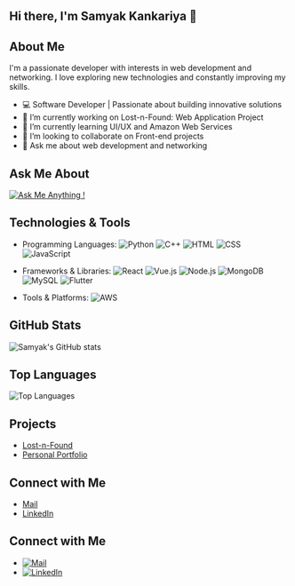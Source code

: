 ## Hi there, I'm Samyak Kankariya 👋

## About Me
I'm a passionate developer with interests in web development and networking. I love exploring new technologies and constantly improving my skills.

- 💻 Software Developer | Passionate about building innovative solutions
- 🔭 I’m currently working on Lost-n-Found: Web Application Project
- 🌱 I’m currently learning UI/UX and Amazon Web Services
- 👯 I’m looking to collaborate on Front-end projects
- 💬 Ask me about web development and networking

## Ask Me About
[![Ask Me Anything !](https://img.shields.io/badge/Ask%20Me-Anything-1abc9c.svg)](https://github.com/samyak-kankariya/samyak-kankariya/issues/new)
  
## Technologies & Tools
- Programming Languages: ![Python](https://img.shields.io/badge/-Python-3776AB?style=flat&logo=python&logoColor=white) ![C++](https://img.shields.io/badge/-C%2B%2B-00599C?style=flat&logo=c%2B%2B&logoColor=white) ![HTML](https://img.shields.io/badge/-HTML5-E34F26?style=flat&logo=html5&logoColor=white) ![CSS](https://img.shields.io/badge/-CSS3-1572B6?style=flat&logo=css3&logoColor=white) ![JavaScript](https://img.shields.io/badge/-JavaScript-F7DF1E?style=flat&logo=javascript&logoColor=black)

- Frameworks & Libraries: ![React](https://img.shields.io/badge/-React-61DAFB?style=flat&logo=react&logoColor=white) ![Vue.js](https://img.shields.io/badge/-Vue.js-4FC08D?style=flat&logo=vue.js&logoColor=white) ![Node.js](https://img.shields.io/badge/-Node.js-339933?style=flat&logo=node.js&logoColor=white) ![MongoDB](https://img.shields.io/badge/-MongoDB-47A248?style=flat&logo=mongodb&logoColor=white) ![MySQL](https://img.shields.io/badge/-MySQL-4479A1?style=flat&logo=mysql&logoColor=white) ![Flutter](https://img.shields.io/badge/-Flutter-02569B?style=flat&logo=flutter&logoColor=white)

- Tools & Platforms:  ![AWS](https://img.shields.io/badge/-AWS-232F3E?style=flat&logo=amazonaws&logoColor=white)


## GitHub Stats
![Samyak's GitHub stats](https://github-readme-stats.vercel.app/api?username=Samyak-kankariya&show_icons=true&theme=radical)

## Top Languages
![Top Languages](https://github-readme-stats.vercel.app/api/top-langs/?username=Samyak-kankariya&layout=compact&theme=radical)

## Projects
- [Lost-n-Found](https://github.com/Samyak-kankariya/web-application)
- [Personal Portfolio](https://github.com/Samyak-kankariya/portfolio)

## Connect with Me
- [Mail](samyakkankariya0011@gmail.com) 
- [LinkedIn](https://linkedin.com/in/samyak-kankariya)

## Connect with Me
- [![Mail](https://img.shields.io/badge/Email-samyak%20kankariya-blue?style=flat&logo=gmail&logoColor=white)](mailto:samyakkankariya0011@gmail.com)
- [![LinkedIn](https://img.shields.io/badge/LinkedIn-samyak%20kankariya-blue?style=flat&logo=linkedin&logoColor=white)](https://linkedin.com/in/samyak-kankariya)
